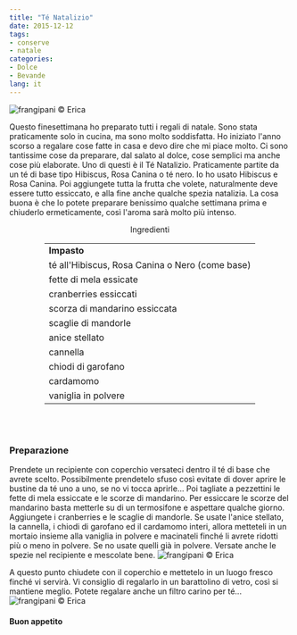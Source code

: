 ```yaml
---
title: "Té Natalizio"
date: 2015-12-12
tags:
- conserve
- natale
categories:
- Dolce
- Bevande
lang: it
---
```

![](../2015-12-12-te-natalizio/header.jpg "frangipani © Erica")

Questo finesettimana ho preparato tutti i regali di natale. Sono stata praticamente solo in cucina, ma sono molto soddisfatta. Ho iniziato l'anno scorso a regalare cose fatte in casa e devo dire che mi piace molto. Ci sono tantissime cose da preparare, dal salato al dolce, cose semplici ma anche cose più elaborate. Uno di questi è il Té Natalizio. Praticamente partite da un té di base tipo Hibiscus, Rosa Canina o té nero. Io ho usato Hibiscus e Rosa Canina. Poi aggiungete tutta la frutta che volete, naturalmente deve essere tutto essiccato, e alla fine anche qualche spezia natalizia. La cosa buona è che lo potete preparare benissimo qualche settimana prima e chiuderlo ermeticamente, così l'aroma sarà molto più intenso.


<div id="wrapper" style="text-align: center">
  <div id="yourdiv" style="display: inline-block;">
    <div class="ingredients">
      <div class="ingredients-title">Ingredienti</div>
      <table>
        <tbody>
          <tr>
            <td colspan="2"><b>Impasto</b></td>
          </tr>
          <tr>
            <td>té all'Hibiscus, Rosa Canina o Nero (come base)</td>
          </tr>
          <tr>
            <td>fette di mela essicate</td>
          </tr>
          <tr>
            <td>cranberries essiccati</td>
          </tr>
          <tr>
            <td>scorza di mandarino essiccata</td>
          </tr>
          <tr>
            <td>scaglie di mandorle</td>
          </tr>
          <tr>
            <td>anice stellato</td>
          </tr>
          <tr>
            <td>cannella</td>
          </tr>
          <tr>
            <td>chiodi di garofano</td>
          </tr>
          <tr>
            <td>cardamomo</td>
          </tr>
          <tr>
            <td>vaniglia in polvere</td>    
          </tr>
        </tbody>
      </table>
      <br></br>
    </div>
  </div>
</div>


<h3>
  <font color="grey">
    <i class="fa-solid fa-gears"></i>
  </font> Preparazione
</h3>

Prendete un recipiente con coperchio versateci dentro il té di base che avrete scelto. Possibilmente prendetelo sfuso così evitate di dover aprire le bustine da té uno a uno, se no vi tocca aprirle... Poi tagliate a pezzettini le fette di mela essiccate e le scorze di mandarino. Per essiccare le scorze del mandarino basta metterle su di un termosifone e aspettare qualche giorno. Aggiungete i cranberries e le scaglie di mandorle. Se usate l'anice stellato, la cannella, i chiodi di garofano ed il cardamomo interi, allora metteteli in un mortaio insieme alla vaniglia in polvere e macinateli finché li avrete ridotti più o meno in polvere. Se no usate quelli già in polvere. Versate anche le spezie nel recipiente e mescolate bene.
![](../2015-12-12-te-natalizio/miscuglio.jpg "frangipani © Erica")

A questo punto chiudete con il coperchio e mettetelo in un luogo fresco finché vi servirà. Vi consiglio di regalarlo in un barattolino di vetro, così si mantiene meglio. Potete regalare anche un filtro carino per té...
![](../2015-12-12-te-natalizio/risultato.jpg "frangipani © Erica")


<h4>Buon appetito
  <font color="red">
    <i class="fa-regular fa-face-smile"></i>
  </font>
</h4>